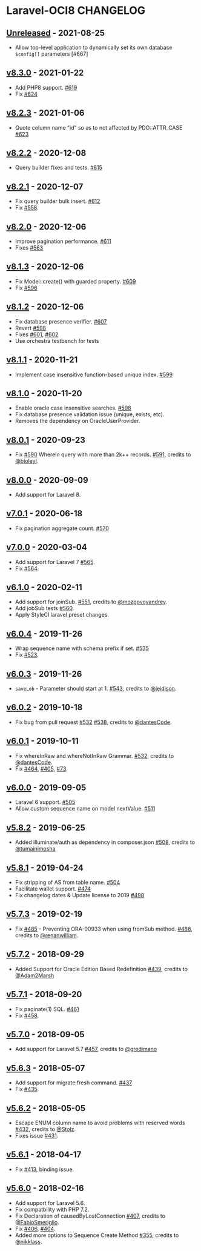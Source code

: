 # Laravel-OCI8 CHANGELOG

## [Unreleased] - 2021-08-25

- Allow top-level application to dynamically set its own database `$config[]` parameters [#667]

## [v8.3.0] - 2021-01-22

- Add PHP8 support. [#619]
- Fix [#624]

## [v8.2.3] - 2021-01-06

- Quote column name "id" so as to not affected by PDO::ATTR_CASE [#623]

## [v8.2.2] - 2020-12-08

- Query builder fixes and tests. [#615]

## [v8.2.1] - 2020-12-07

- Fix query builder bulk insert. [#612]
- Fix [#558].

## [v8.2.0] - 2020-12-06

- Improve pagination performance. [#611]
- Fixes [#563]

## [v8.1.3] - 2020-12-06

- Fix Model::create() with guarded property. [#609]
- Fix [#596]

## [v8.1.2] - 2020-12-06

- Fix database presence verifier. [#607]
- Revert [#598]
- Fixes [#601], [#602]
- Use orchestra testbench for tests

## [v8.1.1] - 2020-11-21

- Implement case insensitive function-based unique index. [#599]

## [v8.1.0] - 2020-11-20

- Enable oracle case insensitive searches. [#598]
- Fix database presence validation issue (unique, exists, etc).
- Removes the dependency on OracleUserProvider.

## [v8.0.1] - 2020-09-23

- Fix [#590] WhereIn query with more than 2k++ records. [#591], credits to [@bioleyl].

## [v8.0.0] - 2020-09-09

- Add support for Laravel 8.

## [v7.0.1] - 2020-06-18

- Fix pagination aggregate count. [#570]

## [v7.0.0] - 2020-03-04

- Add support for Laravel 7 [#565].
- Fix [#564].

## [v6.1.0] - 2020-02-11

- Add support for joinSub. [#551], credits to [@mozgovoyandrey].
- Add jobSub tests [#560].
- Apply StyleCI laravel preset changes.

## [v6.0.4] - 2019-11-26

- Wrap sequence name with schema prefix if set. [#535]
- Fix [#523].

## [v6.0.3] - 2019-11-26

- `saveLob` - Parameter should start at 1. [#543], credits to [@jeidison].

## [v6.0.2] - 2019-10-18

- Fix bug from pull request [#532] [#538], credits to [@dantesCode].

## [v6.0.1] - 2019-10-11

- Fix whereInRaw and whereNotInRaw Grammar. [#532], credits to [@dantesCode].
- Fix [#464], [#405], [#73].

## [v6.0.0] - 2019-09-05

- Laravel 6 support. [#505]
- Allow custom sequence name on model nextValue. [#511]

## [v5.8.2] - 2019-06-25

- Added illuminate/auth as dependency in composer.json [#508], credits to [@tumainimosha]

## [v5.8.1] - 2019-04-24

- Fix stripping of AS from table name. [#504]
- Facilitate wallet support. [#474]
- Fix changelog dates & Update license to 2019 [#498]

## [v5.7.3] - 2019-02-19

- Fix [#485] - Preventing ORA-00933 when using fromSub method. [#486], credits to [@renanwilliam].

## [v5.7.2] - 2018-09-29

- Added Support for Oracle Edition Based Redefinition [#439][#465], credits to [@Adam2Marsh]

## [v5.7.1] - 2018-09-20

- Fix paginate(1) SQL. [#461]
- Fix [#458].

## [v5.7.0] - 2018-09-05

- Add support for Laravel 5.7 [#457], credits to [@gredimano]


## [v5.6.3] - 2018-05-07

- Add support for migrate:fresh command. [#437]
- Fix [#435].

## [v5.6.2] - 2018-05-05

- Escape ENUM column name to avoid problems with reserved words [#432], credits to [@Stolz].
- Fixes issue [#431].

## [v5.6.1] - 2018-04-17

- Fix [#413], binding issue.

## [v5.6.0] - 2018-02-16

- Add support for Laravel 5.6.
- Fix compatbility with PHP 7.2.
- Fix Declaration of causedByLostConnection [#407], credits to [@FabioSmeriglio].
- Fix [#406], [#404].
- Added more options to Sequence Create Method [#355], credits to [@nikklass].

[Unreleased]: https://github.com/yajra/laravel-oci8/compare/v8.3.0...8.x
[v8.3.0]: https://github.com/yajra/laravel-oci8/compare/v8.2.3...v8.3.0
[v8.2.3]: https://github.com/yajra/laravel-oci8/compare/v8.2.2...v8.2.3
[v8.2.2]: https://github.com/yajra/laravel-oci8/compare/v8.2.1...v8.2.2
[v8.2.1]: https://github.com/yajra/laravel-oci8/compare/v8.2.0...v8.2.1
[v8.2.0]: https://github.com/yajra/laravel-oci8/compare/v8.1.3...v8.2.0
[v8.1.3]: https://github.com/yajra/laravel-oci8/compare/v8.1.2...v8.1.3
[v8.1.2]: https://github.com/yajra/laravel-oci8/compare/v8.1.1...v8.1.2
[v8.1.1]: https://github.com/yajra/laravel-oci8/compare/v8.1.0...v8.1.1
[v8.1.0]: https://github.com/yajra/laravel-oci8/compare/v8.0.0...v8.1.0
[v8.0.1]: https://github.com/yajra/laravel-oci8/compare/v8.0.0...v8.0.1
[v8.0.0]: https://github.com/yajra/laravel-oci8/compare/v7.0.1...v8.0.0
[v7.0.1]: https://github.com/yajra/laravel-oci8/compare/v7.0.0...v7.0.1
[v7.0.0]: https://github.com/yajra/laravel-oci8/compare/v6.1.0...v7.0.0
[v6.1.0]: https://github.com/yajra/laravel-oci8/compare/v6.0.4...v6.1.0
[v6.0.4]: https://github.com/yajra/laravel-oci8/compare/v6.0.3...v6.0.4
[v6.0.3]: https://github.com/yajra/laravel-oci8/compare/v6.0.2...v6.0.3
[v6.0.2]: https://github.com/yajra/laravel-oci8/compare/v6.0.1...v6.0.2
[v6.0.1]: https://github.com/yajra/laravel-oci8/compare/v6.0.0...v6.0.1
[v6.0.0]: https://github.com/yajra/laravel-oci8/compare/v5.8.2...v6.0.0
[v5.8.2]: https://github.com/yajra/laravel-oci8/compare/v5.8.1...v5.8.2
[v5.8.1]: https://github.com/yajra/laravel-oci8/compare/v5.8.0...v5.8.1
[v5.8.0]: https://github.com/yajra/laravel-oci8/compare/v5.7.3...v5.8.0
[v5.7.3]: https://github.com/yajra/laravel-oci8/compare/v5.7.2...v5.7.3
[v5.7.2]: https://github.com/yajra/laravel-oci8/compare/v5.7.1...v5.7.2
[v5.7.1]: https://github.com/yajra/laravel-oci8/compare/v5.7.0...v5.7.1
[v5.7.0]: https://github.com/yajra/laravel-oci8/compare/v5.6.2...v5.7.0
[v5.6.3]: https://github.com/yajra/laravel-oci8/compare/v5.6.2...v5.6.3
[v5.6.2]: https://github.com/yajra/laravel-oci8/compare/v5.6.1...v5.6.2
[v5.6.1]: https://github.com/yajra/laravel-oci8/compare/v5.6.0...v5.6.1
[v5.6.0]: https://github.com/yajra/laravel-oci8/compare/v5.5.7...v5.6.0

[#355]: https://github.com/yajra/laravel-oci8/pull/355
[#407]: https://github.com/yajra/laravel-oci8/pull/407
[#432]: https://github.com/yajra/laravel-oci8/pull/432
[#437]: https://github.com/yajra/laravel-oci8/pull/437
[#457]: https://github.com/yajra/laravel-oci8/pull/457
[#461]: https://github.com/yajra/laravel-oci8/pull/461
[#439]: https://github.com/yajra/laravel-oci8/pull/439
[#465]: https://github.com/yajra/laravel-oci8/pull/465
[#486]: https://github.com/yajra/laravel-oci8/pull/486
[#491]: https://github.com/yajra/laravel-oci8/pull/491
[#504]: https://github.com/yajra/laravel-oci8/pull/504
[#474]: https://github.com/yajra/laravel-oci8/pull/474
[#498]: https://github.com/yajra/laravel-oci8/pull/498
[#508]: https://github.com/yajra/laravel-oci8/pull/508
[#505]: https://github.com/yajra/laravel-oci8/pull/505
[#511]: https://github.com/yajra/laravel-oci8/pull/511
[#532]: https://github.com/yajra/laravel-oci8/pull/532
[#538]: https://github.com/yajra/laravel-oci8/pull/538
[#543]: https://github.com/yajra/laravel-oci8/pull/543
[#535]: https://github.com/yajra/laravel-oci8/pull/535
[#551]: https://github.com/yajra/laravel-oci8/pull/551
[#560]: https://github.com/yajra/laravel-oci8/pull/560
[#565]: https://github.com/yajra/laravel-oci8/pull/565
[#570]: https://github.com/yajra/laravel-oci8/pull/570
[#591]: https://github.com/yajra/laravel-oci8/pull/591
[#598]: https://github.com/yajra/laravel-oci8/pull/598
[#599]: https://github.com/yajra/laravel-oci8/pull/599
[#607]: https://github.com/yajra/laravel-oci8/pull/607
[#609]: https://github.com/yajra/laravel-oci8/pull/609
[#611]: https://github.com/yajra/laravel-oci8/pull/611
[#612]: https://github.com/yajra/laravel-oci8/pull/612
[#615]: https://github.com/yajra/laravel-oci8/pull/615
[#623]: https://github.com/yajra/laravel-oci8/pull/623
[#619]: https://github.com/yajra/laravel-oci8/pull/619

[#624]: https://github.com/yajra/laravel-oci8/issue/624
[#558]: https://github.com/yajra/laravel-oci8/issue/558
[#563]: https://github.com/yajra/laravel-oci8/issue/563
[#596]: https://github.com/yajra/laravel-oci8/issue/596
[#602]: https://github.com/yajra/laravel-oci8/issue/602
[#601]: https://github.com/yajra/laravel-oci8/issue/601
[#590]: https://github.com/yajra/laravel-oci8/issue/590
[#564]: https://github.com/yajra/laravel-oci8/issue/564
[#523]: https://github.com/yajra/laravel-oci8/issue/523
[#413]: https://github.com/yajra/laravel-oci8/issue/413
[#406]: https://github.com/yajra/laravel-oci8/issue/406
[#404]: https://github.com/yajra/laravel-oci8/issue/404
[#431]: https://github.com/yajra/laravel-oci8/issue/431
[#435]: https://github.com/yajra/laravel-oci8/issue/435
[#458]: https://github.com/yajra/laravel-oci8/issue/458
[#485]: https://github.com/yajra/laravel-oci8/issue/485
[#464]: https://github.com/yajra/laravel-oci8/issue/464
[#405]: https://github.com/yajra/laravel-oci8/issue/405
[#73]: https://github.com/yajra/laravel-oci8/issue/73

[@FabioSmeriglio]: https://github.com/FabioSmeriglio
[@nikklass]: https://github.com/nikklass
[@Stolz]: https://github.com/Stolz
[@gredimano]: https://github.com/gredimano
[@Adam2Marsh]: https://github.com/Adam2Marsh
[@renanwilliam]: https://github.com/renanwilliam
[@tumainimosha]: https://github.com/tumainimosha
[@dantesCode]: https://github.com/dantesCode
[@jeidison]: https://github.com/jeidison
[@mozgovoyandrey]: https://github.com/mozgovoyandrey
[@bioleyl]: https://github.com/bioleyl
